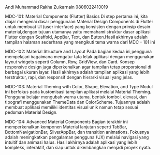 Andi Muhammad Rakha Zulkarnain
0806022410019

MDC-101: Material Components (Flutter) Basics
Di step pertama ini, kita diajar mengenai dasar penggunaan Material Design Components di Flutter untuk membuat UI (user interface) yang konsisten dengan prinsip desain material,dengan tujuan utamanya yaitu memahami struktur dasar aplikasi Flutter dengan Scaffold, AppBar, Text, dan Button.Hasil akhirnya adalah tampilan halaman sederhana yang mengikuti tema warna dari MDC - 101 ini

MDC-102: Material Structure and Layout
Pada bagian kedua ini,pengguna mempelajari bagaimana mengatur tata letak aplikasi dengan menggunakan layout widgets seperti Column, Row, GridView, dan Card. Konsep responsive design juga diperkenalkan agar tampilan tetap proporsional di berbagai ukuran layar. Hasil akhirnya adalah tampilan aplikasi yang lebih terstruktur, rapi, dan responsif dengan hierarki visual yang jelas.

MDC-103: Material Theming with Color, Shape, Elevation, and Type
Modul ini berfokus pada kustomisasi tampilan aplikasi melalui Material Theming. Pengguna belajar mengubah warna utama, bentuk tombol, elevasi, dan tipografi menggunakan ThemeData dan ColorScheme. Tujuannya adalah membuat aplikasi memiliki identitas visual unik namun tetap sesuai pedoman Material Design.

MDC-104: Advanced Material Components
Bagian terakhir ini memperkenalkan komponen Material lanjutan seperti TabBar, BottomNavigationBar, SliverAppBar, dan transition animations. Fokusnya adalah meningkatkan pengalaman pengguna (UX) melalui navigasi yang intuitif dan animasi halus. Hasil akhirnya adalah aplikasi yang lebih kompleks, interaktif, dan siap untuk dikembangkan menjadi proyek nyata.

